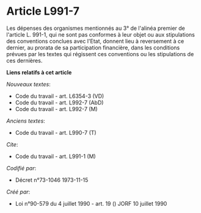 # Article L991-7

Les dépenses des organismes mentionnés au 3° de l'alinéa premier de l'article L. 991-1, qui ne sont pas conformes à leur
objet ou aux stipulations des conventions conclues avec l'Etat, donnent lieu à reversement à ce dernier, au prorata de sa
participation financière, dans les conditions prévues par les textes qui régissent ces conventions ou les stipulations de ces
dernières.

**Liens relatifs à cet article**

_Nouveaux textes_:

  - Code du travail - art. L6354-3 (VD)
  - Code du travail - art. L992-7 (AbD)
  - Code du travail - art. L992-7 (M)

_Anciens textes_:

  - Code du travail - art. L990-7 (T)

_Cite_:

  - Code du travail - art. L991-1 (M)

_Codifié par_:

  - Décret n°73-1046 1973-11-15

_Créé par_:

  - Loi n°90-579 du 4 juillet 1990 - art. 19 () JORF 10 juillet 1990
